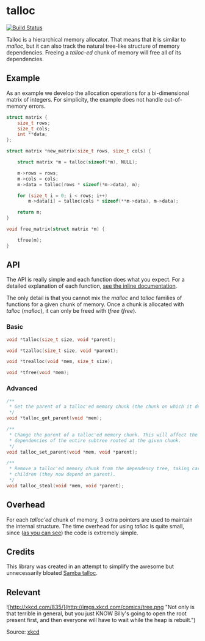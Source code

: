 # talloc
[![Build Status](https://travis-ci.org/esneider/talloc.svg?branch=master)](https://travis-ci.org/esneider/talloc)

Talloc is a hierarchical memory allocator. That means that it is similar to
*malloc*, but it can also track the natural tree-like structure of memory
dependencies. Freeing a *talloc-ed* chunk of memory will free all of its
dependencies.

## Example

As an example we develop the allocation operations for a bi-dimensional matrix
of integers. For simplicity, the example does not handle out-of-memory errors.

```c
struct matrix {
    size_t rows;
    size_t cols;
    int **data;
};

struct matrix *new_matrix(size_t rows, size_t cols) {

    struct matrix *m = talloc(sizeof(*m), NULL);

    m->rows = rows;
    m->cols = cols;
    m->data = talloc(rows * sizeof(*m->data), m);

    for (size_t i = 0; i < rows; i++)
        m->data[i] = talloc(cols * sizeof(**m->data), m->data);

    return m;
}

void free_matrix(struct matrix *m) {

    tfree(m);
}
```

## API

The API is really simple and each function does what you expect. For a detailed
explanation of each function, [see the inline
documentation](https://github.com/esneider/talloc/blob/master/talloc.h).

The only detail is that you cannot mix the *malloc* and *talloc* families of
functions for a given chunk of memory. Once a chunk is allocated with *talloc*
(*malloc*), it can only be freed with *tfree* (*free*).

### Basic

```c
void *talloc(size_t size, void *parent);

void *tzalloc(size_t size, void *parent);

void *trealloc(void *mem, size_t size);

void *tfree(void *mem);
```

### Advanced

```c
/**
 * Get the parent of a talloc'ed memory chunk (the chunk on which it depends).
 */
void *talloc_get_parent(void *mem);

/**
 * Change the parent of a talloc'ed memory chunk. This will affect the
 * dependencies of the entire subtree rooted at the given chunk.
 */
void talloc_set_parent(void *mem, void *parent);

/**
 * Remove a talloc'ed memory chunk from the dependency tree, taking care of its
 * children (they now depend on parent).
 */
void talloc_steal(void *mem, void *parent);
```

## Overhead

For each *talloc'ed* chunk of memory, 3 extra pointers are used to maintain the
internal structure. The time overhead for using *talloc* is quite small, since
([as you can see](https://github.com/esneider/talloc/blob/master/talloc.c)) the
code is extremely simple.

## Credits

This library was created in an attempt to simplify the awesome but
unnecessarily bloated [Samba talloc](http://talloc.samba.org/).

## Relevant

![http://xkcd.com/835/](http://imgs.xkcd.com/comics/tree.png "Not only is that terrible in general, but you just KNOW Billy's going to open the root present first, and then everyone will have to wait while the heap is rebuilt.")

Source: [xkcd](http://xkcd.com/835/)


